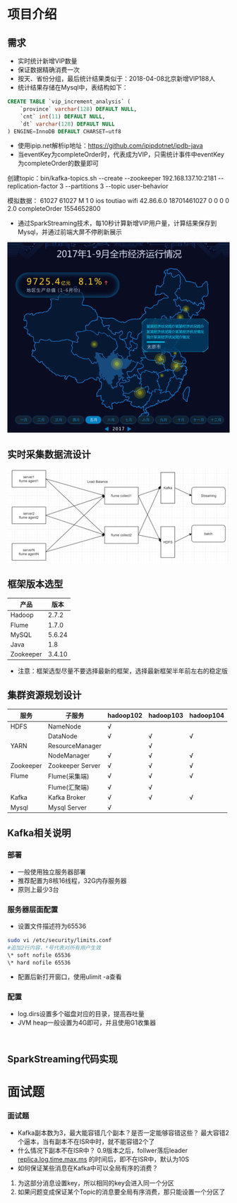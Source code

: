 # 项目介绍



## 需求

- 实时统计新增VIP数量
- 保证数据精确消费一次
- 按天、省份分组，最后统计结果类似于：2018-04-08北京新增VIP188人
- 统计结果存储在Mysql中，表结构如下：

```sql
CREATE TABLE `vip_increment_analysis` (
    `province` varchar(128) DEFAULT NULL,
    `cnt` int(11) DEFAULT NULL,
    `dt` varchar(128) DEFAULT NULL  
) ENGINE=InnoDB DEFAULT CHARSET=utf8
```

- 使用ipip.net解析ip地址：https://github.com/ipipdotnet/ipdb-java
- 当eventKey为completeOrder时，代表成为VIP，只需统计事件中eventKey为completeOrder的数量即可



 创建topic：bin/kafka-topics.sh --create --zookeeper 192.168.137.10:2181 --replication-factor 3 --partitions 3 --topic user-behavior

模拟数据：
61027	61027	M	1	0	ios	toutiao	wifi	42.86.6.0	18701461027	0	0	0	0	2.0	completeOrder	1554652800





- 通过SparkStreaming技术，每10秒计算新增VIP用户量，计算结果保存到Mysql，并通过前端大屏不停刷新展示

![](16.png) 





## 实时采集数据流设计

![data_flow](img/17.png)





## 框架版本选型

| 产品      | 版本   |
| --------- | ------ |
| Hadoop    | 2.7.2  |
| Flume     | 1.7.0  |
| MySQL     | 5.6.24 |
| Java      | 1.8    |
| Zookeeper | 3.4.10 |

- 注意：框架选型尽量不要选择最新的框架，选择最新框架半年前左右的稳定版



## 集群资源规划设计

| **服务**  | **子服务**       | hadoop102 | hadoop103 | hadoop104 |
| --------- | ---------------- | --------- | --------- | --------- |
| HDFS      | NameNode         | √         |           |           |
|           | DataNode         | √         | √         | √         |
| YARN      | ResourceManager  |           | √         |           |
|           | NodeManager      | √         | √         | √         |
| Zookeeper | Zookeeper Server | √         | √         | √         |
| Flume     | Flume(采集端)    | √         | √         | √         |
|           | Flume(汇聚端)    | √         | √         |           |
| Kafka     | Kafka Broker     | √         | √         | √         |
| Mysql     | Mysql Server     | √         |           |           |



## Kafka相关说明



### 部署

- 一般使用独立服务器部署
- 推荐配置为8核16线程，32G内存服务器
- 原则上最少3台



### 服务器层面配置

- 设置文件描述符为65536

```bash
sudo vi /etc/security/limits.conf
#追加2行内容，*号代表对所有用户生效
\* soft nofile 65536
\* hard nofile 65536
```

- 配置后新打开窗口，使用ulimit -a查看



### 配置

- log.dirs设置多个磁盘对应的目录，提高吞吐量
- JVM heap一般设置为4G即可，并且使用G1收集器



```

```



```

```



## SparkStreaming代码实现



# 面试题

### 面试题

- Kafka副本数为3，最大能容错几个副本？是否一定能够容错这些？
  最大容错2个逼本，当有副本不在ISR中时，就不能容错2个了
- 什么情况下副本不在ISR中？ 0.9版本之后，follwer落后leader [replica.log.time.max.ms](http://replica.log.time.max.ms/) 的时间后，即不在ISR中，默认为10S
- 如何保证某些消息在Kafka中可以全局有序的消费？

1. 为这部分消息设置key，所以相同的key会进入同一个分区
2. 如果问题变成保证某个Topic的消息要全局有序消费，那只能设置一个分区了